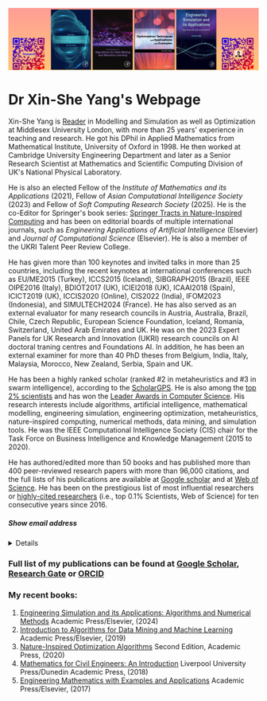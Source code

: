 ![web](/mylogo.png)
# Dr Xin-She Yang's Webpage

Xin-She Yang is [Reader](https://en.wikipedia.org/wiki/Reader_(academic_rank)) in Modelling and Simulation as well as Optimization at Middlesex University London, with more than 25 years' experience in teaching and research. He got his DPhil in Applied Mathematics from Mathematical Institute, University of Oxford in 1998. He then worked at Cambridge University Engineering Department and later as a Senior Research Scientist at Mathematics and Scientific Computing Division of UK's National Physical Laboratory. 

He is also an elected Fellow of the *Institute of Mathematics and its Applications* (2021), Fellow of *Asian Computational Intelligence Society* (2023) and Fellow of *Soft Computing Research Society* (2025). He is the co-Editor for Springer's book series: [Springer Tracts in Nature-Inspired Computing](https://www.springer.com/series/16134) and has been on  editorial boards of multiple international journals, such as *Engineering Applications of Artificial Intelligence* (Elsevier) and *Journal of Computational Science* (Elsevier). He is also a member of the UKRI Talent Peer Review College.

He has given more than 100 keynotes and invited talks in more than 25 countries, including the recent keynotes at international conferences such as EU/ME2015 (Turkey), ICCS2015 (Iceland), SIBGRAPH2015 (Brazil),  IEEE OIPE2016 (Italy), BDIOT2017 (UK), ICIEI2018 (UK), ICAAI2018 (Spain), ICICT2019 (UK), ICCIS2020 (Online), CIS2022 (India), IFOM2023 (Indonesia), and SIMULTECH2024 (France).  He has also served as an external evaluator for many research councils in Austria, Australia, Brazil, Chile, Czech Republic, European Science Foundation, Iceland, Romania, Switzerland, United Arab Emirates and UK. He was on the 2023 Expert Panels for UK Research and Innovation (UKRI) research councils on AI doctoral traning centres and Foundations AI. In addition, he has been an external examiner for more than 40 PhD theses from Belgium, India, Italy, Malaysia, Morocco, New Zealand, Serbia, Spain and UK.

He has been a highly ranked scholar (ranked #2 in metaheuristics and #3 in swarm intelligence), according to the [ScholarGPS](https://scholargps.com/scholars/52734943805262/xin-she-yang). 
He is also among the [top 2% scientists](https://www.topresearcherslist.com/Home/Profile/551754) and has won the [Leader Awards in Computer Science](https://research.com/u/xin-she-yang). 
His research interests include algorithms, artificial intelligence, mathematical modelling, engineering simulation, engineering optimization, metaheuristics, nature-inspired computing, 
numerical methods, data mining, and simulation tools.  He was the IEEE Computational Intelligence Society (CIS) chair for the Task Force on Business Intelligence and Knowledge Management (2015 to 2020). 

He has authored/edited more than 50 books and has published more than 400 peer-reviewed research papers with more than 96,000 citations, and the full lists of his publications are available at [Google scholar](https://scholar.google.co.uk/citations?user=fA6aTlAAAAAJ) and at [Web of Science](https://www.webofscience.com/wos/author/record/I-5662-2019). He has been on the prestigious list of most influential researchers or [highly-cited researchers](https://www.webofscience.com/wos/author/record/I-5662-2019)  (i.e., top 0.1% Scientists, Web of Science) for ten consecutive years since 2016. 

##### Show email address
<details>
  <sumary>
  If you are interested in any of my publications or wish to discuss research collaboration, please feel free to email me at
    
    x.yang (at) mdx.ac.uk 
  </sumary>
</details>

### Full list of my publications can be found at  [Google Scholar](https://scholar.google.co.uk/citations?user=fA6aTlAAAAAJ),  [Research Gate](https://www.researchgate.net/profile/Xin-She-Yang) or [ORCID](https://orcid.org/0000-0001-8231-5556)

### My recent books:
1. [Engineering Simulation and its Applications: Algorithms and Numerical Methods](https://www.sciencedirect.com/book/9780443140846/engineering-simulation-and-its-applications) Academic Press/Elsevier, (2024)
2. [Introduction to Algorithms for Data Mining and Machine Learning](https://www.sciencedirect.com/book/9780128172162/introduction-to-algorithms-for-data-mining-and-machine-learning) Academic Press/Elsevier, (2019)
3. [Nature-Inspired Optimization Algorithms](https://shop.elsevier.com/books/nature-inspired-optimization-algorithms/yang/978-0-12-821986-7) Second Edition, Academic Press, (2020)
4. [Mathematics for Civil Engineers: An Introduction](https://www.jstor.org/stable/jj.12638999) Liverpool University Press/Dunedin Academic Press, (2018)
5. [Engineering Mathematics with Examples and Applications](https://www.sciencedirect.com/book/9780128097304/engineering-mathematics-with-examples-and-applications) Academic Press/Elsevier, (2017)
